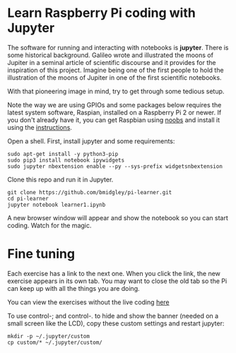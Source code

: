 Learn Raspberry Pi coding with Jupyter
=====================================

The software for running and interacting with notebooks is **jupyter**. There is some historical background. Galileo wrote and illustrated the moons of Jupiter in a seminal article of scientific discourse and it provides for the inspiration of this project. Imagine being one of the first people to hold the illustration of the moons of Jupiter in one of the first scientific notebooks.

With that pioneering image in mind, try to get through some tedious setup.

Note the way we are using GPIOs and some packages below requires the latest system software, Raspian, installed on a Raspberry Pi 2 or newer. If you don't already have it, you can get Raspbian using [noobs](https://www.raspberrypi.org/downloads/noobs/) and install it using the [instructions](https://learn.adafruit.com/setting-up-a-raspberry-pi-with-noobs/download-noobs).

Open a shell. First, install jupyter and some requirements:

```
sudo apt-get install -y python3-pip
sudo pip3 install notebook ipywidgets
sudo jupyter nbextension enable --py --sys-prefix widgetsnbextension
```

Clone this repo and run it in Jupyter.

```
git clone https://github.com/bmidgley/pi-learner.git
cd pi-learner
jupyter notebook learner1.ipynb
```

A new browser window will appear and show the notebook so you can start coding. Watch for the magic.

Fine tuning
=====

Each exercise has a link to the next one. When you click the link, the new exercise appears in its own tab. You may want to close the old tab so the Pi can keep up with all the things you are doing.

You can view the exercises without the live coding [here](http://nbviewer.jupyter.org/github/bmidgley/pi-learner/blob/master/learner1.ipynb)

To use control-; and control-. to hide and show the banner (needed on a small screen like the LCD), copy these custom settings and restart jupyter:

```
mkdir -p ~/.jupyter/custom
cp custom/* ~/.jupyter/custom/
```
